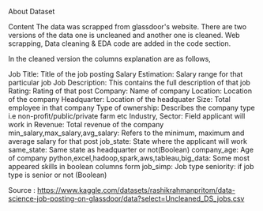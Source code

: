 About Dataset

Content
The data was scrapped from glassdoor's website. There are two versions of the data one is uncleaned and another one is cleaned. Web scrapping, Data cleaning & EDA code are added in the code section.

In the cleaned version the columns explanation are as follows,

Job Title: Title of the job posting
Salary Estimation: Salary range for that particular job
Job Description: This contains the full description of that job
Rating: Rating of that post
Company: Name of company
Location: Location of the company
Headquarter: Location of the headquater
Size: Total employee in that company
Type of ownership: Describes the company type i.e non-profit/public/private farm etc
Industry, Sector: Field applicant will work in
Revenue: Total revenue of the company
min_salary,max_salary,avg_salary: Refers to the minimum, maximum and average salary for that post
job_state: State where the applicant will work
same_state: Same state as headquarter or not(Boolean)
company_age: Age of company
python,excel,hadoop,spark,aws,tableau,big_data: Some most appeared skills in boolean columns form
job_simp: Job type
seniority: if job type is senior or not (Boolean)

Source : https://www.kaggle.com/datasets/rashikrahmanpritom/data-science-job-posting-on-glassdoor/data?select=Uncleaned_DS_jobs.csv
